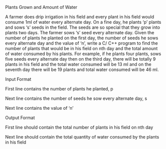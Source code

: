 Plants Grown and Amount of Water

A farmer does drip irrigation in his field and every plant in his field would consume 1ml of water every alternate day. On a fine day, he plants ‘p’ plants and sows ‘s’ seeds in the field. The seeds are so special that they grow into plants two days. The farmer sows ‘s’ seed every alternate day. Given the number of plants he planted on the first day, the number of seeds he sows every alternate day and the value of ‘n’, write a C/ C++ program to find the number of plants that would be in his field on nth day and the total amount of water consumed by his plants. For example, if he plants four plants, sows five seeds every alternate day then on the third day, there will be totally 9 plants in his field and the total water consumed will be 13 ml and on the seventh day there will be 19 plants and total water consumed will be 46 ml.

Input Format

First line contains the number of plants he planted, p

Next line contains the number of seeds he sow every alternate day, s

Next line contains the value of ‘n’

Output Format

First line should contain the total number of plants in his field on nth day

Next line should contain the total quantity of water consumed by the plants in his field